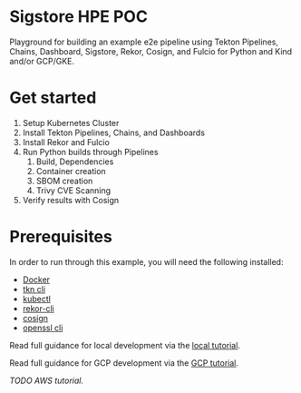 # Sigstore HPE POC

Playground for building an example e2e pipeline using Tekton Pipelines, Chains, Dashboard, Sigstore,  Rekor, Cosign, and Fulcio for Python and Kind and/or GCP/GKE.

# Get started

1. Setup Kubernetes Cluster
2. Install Tekton Pipelines, Chains, and Dashboards
3. Install Rekor and Fulcio
4. Run Python builds through Pipelines
   1. Build, Dependencies
   2. Container creation
   3. SBOM creation
   4. Trivy CVE Scanning
5. Verify results with Cosign

# Prerequisites

In order to run through this example, you will need the following installed:

* [Docker](https://docs.docker.com/get-docker/)
* [tkn cli](https://tekton.dev/docs/cli/)
* [kubectl](https://kubernetes.io/docs/tasks/tools/)
* [rekor-cli](https://github.com/sigstore/rekor/releases)
* [cosign](https://github.com/sigstore/cosign/releases)
* [openssl cli](https://www.openssl.org/source/)

Read full guidance for local development via the [local tutorial](/docs/local-development.md).

Read full guidance for GCP development via the [GCP tutorial](/docs/GCP-development.md).

_TODO AWS tutorial._